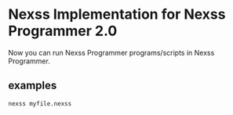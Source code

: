 # Nexss Implementation for Nexss Programmer 2.0

Now you can run Nexss Programmer programs/scripts in Nexss Programmer.

## examples

```sh
nexss myfile.nexss
```
